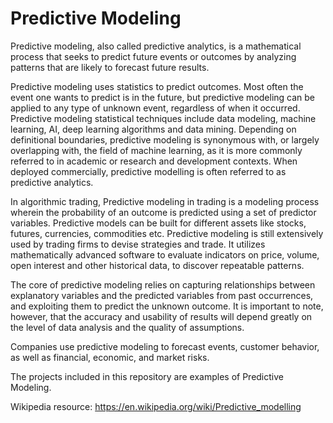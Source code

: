 # Predictive Modeling

Predictive modeling, also called predictive analytics, is a mathematical process that seeks to predict future events or outcomes by analyzing patterns that are likely to forecast future results. 

Predictive modeling uses statistics to predict outcomes. Most often the event one wants to predict is in the future, but predictive modeling can be applied to any type of unknown event, regardless of when it occurred. Predictive modeling statistical techniques include data modeling, machine learning, AI, deep learning algorithms and data mining. Depending on definitional boundaries, predictive modeling is synonymous with, or largely overlapping with, the field of machine learning, as it is more commonly referred to in academic or research and development contexts. When deployed commercially, predictive modelling is often referred to as predictive analytics.

In algorithmic trading, Predictive modeling in trading is a modeling process wherein the probability of an outcome is predicted using a set of predictor variables. Predictive models can be built for different assets like stocks, futures, currencies, commodities etc. Predictive modeling is still extensively used by trading firms to devise strategies and trade. It utilizes mathematically advanced software to evaluate indicators on price, volume, open interest and other historical data, to discover repeatable patterns.

The core of predictive modeling relies on capturing relationships between explanatory variables and the predicted variables from past occurrences, and exploiting them to predict the unknown outcome. It is important to note, however, that the accuracy and usability of results will depend greatly on the level of data analysis and the quality of assumptions.

Companies use predictive modeling to forecast events, customer behavior, as well as financial, economic, and market risks.

The projects included in this repository are examples of Predictive Modeling.

Wikipedia resource: https://en.wikipedia.org/wiki/Predictive_modelling
